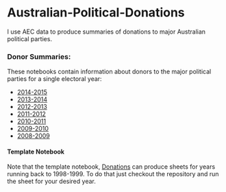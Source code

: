 # Australian-Political-Donations

I use AEC data to produce summaries of donations to major Australian political parties.

### Donor Summaries:
These notebooks contain information about donors to the major political parties for a single electoral year:
- [2014-2015](http://nbviewer.jupyter.org/github/adamjoshuagray/Australian-Political-Donations/blob/master/Donations-2014-2015.ipynb)
- [2013-2014](http://nbviewer.jupyter.org/github/adamjoshuagray/Australian-Political-Donations/blob/master/Donations-2013-2014.ipynb)
- [2012-2013](http://nbviewer.jupyter.org/github/adamjoshuagray/Australian-Political-Donations/blob/master/Donations-2012-2013.ipynb)
- [2011-2012](http://nbviewer.jupyter.org/github/adamjoshuagray/Australian-Political-Donations/blob/master/Donations-2011-2012.ipynb)
- [2010-2011](http://nbviewer.jupyter.org/github/adamjoshuagray/Australian-Political-Donations/blob/master/Donations-2010-2011.ipynb)
- [2009-2010](http://nbviewer.jupyter.org/github/adamjoshuagray/Australian-Political-Donations/blob/master/Donations-2009-2010.ipynb)
- [2008-2009](http://nbviewer.jupyter.org/github/adamjoshuagray/Australian-Political-Donations/blob/master/Donations-2008-2009.ipynb)

#### Template Notebook

Note that the template notebook, [Donations](https://github.com/adamjoshuagray/Australian-Political-Donations/blob/master/Donations.ipynb) can produce sheets for years running back to 1998-1999. To do that just checkout the repository and run the sheet for your desired year.


